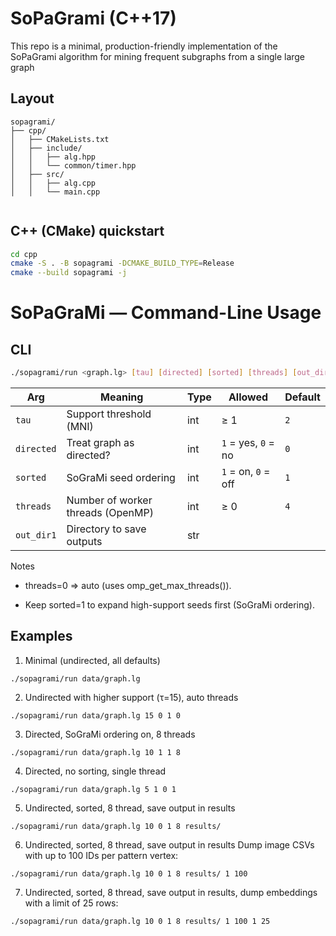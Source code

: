 # SoPaGrami (C++17)

This repo is a minimal, production-friendly implementation of the SoPaGrami algorithm for mining frequent subgraphs from a single large graph

## Layout
```
sopagrami/
├── cpp/
│   ├── CMakeLists.txt
│   ├── include/
│   │   ├── alg.hpp
│   │   └── common/timer.hpp
│   ├── src/
│   │   ├── alg.cpp
│   │   └── main.cpp


```

## C++ (CMake) quickstart
```bash
cd cpp
cmake -S . -B sopagrami -DCMAKE_BUILD_TYPE=Release
cmake --build sopagrami -j
```
# SoPaGraMi — Command-Line Usage
## CLI

```bash
./sopagrami/run <graph.lg> [tau] [directed] [sorted] [threads] [out_dir]
```

| Arg        | Meaning                           | Type | Allowed             | Default |
| ---------- | --------------------------------- | ---- | ------------------- | ------- |
| `tau`      | Support threshold (MNI)           | int  | ≥ 1                 | `2`     |
| `directed` | Treat graph as directed?          | int  | `1` = yes, `0` = no | `0`     |
| `sorted`   | SoGraMi seed ordering             | int  | `1` = on, `0` = off | `1`     |
| `threads`  | Number of worker threads (OpenMP) | int  | ≥ 0                 | `4`     |
| `out_dir1` | Directory to save outputs         | str  |                     |         |

Notes

* threads=0 ⇒ auto (uses omp_get_max_threads()).

* Keep sorted=1 to expand high-support seeds first (SoGraMi ordering).

## Examples

1. Minimal (undirected, all defaults)
```
./sopagrami/run data/graph.lg
```

2. Undirected with higher support (τ=15), auto threads
```
./sopagrami/run data/graph.lg 15 0 1 0
```

3. Directed, SoGraMi ordering on, 8 threads
```
./sopagrami/run data/graph.lg 10 1 1 8
```

4.  Directed, no sorting, single thread
```
./sopagrami/run data/graph.lg 5 1 0 1
```
5. Undirected, sorted, 8 thread, save output in results
```
./sopagrami/run data/graph.lg 10 0 1 8 results/

```
6. Undirected, sorted, 8 thread, save output in results Dump image CSVs with up to 100 IDs per pattern vertex:
```
./sopagrami/run data/graph.lg 10 0 1 8 results/ 1 100

```
7. Undirected, sorted, 8 thread, save output in results, dump embeddings with a limit of 25 rows:
```
./sopagrami/run data/graph.lg 10 0 1 8 results/ 1 100 1 25

```
